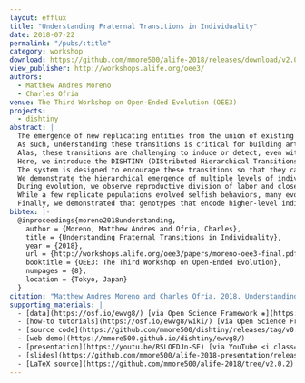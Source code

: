 ```yaml
---
layout: efflux
title: "Understanding Fraternal Transitions in Individuality"
date: 2018-07-22
permalink: "/pubs/:title"
category: workshop
download: https://github.com/mmore500/alife-2018/releases/download/v2.0.2/alife-2018-draft.pdf
view_publisher: http://workshops.alife.org/oee3/
authors:
  - Matthew Andres Moreno
  - Charles Ofria
venue: The Third Workshop on Open-Ended Evolution (OEE3)
projects:
  - dishtiny
abstract: |
  The emergence of new replicating entities from the union of existing entities represent some of the most profound events in natural evolutionary history. Facilitating such evolutionary transitions in individuality is essential to the derivation of the most complex forms of life.
  As such, understanding these transitions is critical for building artificial systems capable of open-ended evolution.
  Alas, these transitions are challenging to induce or detect, even with computational organisms.
  Here, we introduce the DISHTINY (DIStributed Hierarchical Transitions in IndividualitY) platform, which provides simple cell-like organisms with the ability and incentive to unite into new individuals in a manner that can continue to scale to subsequent transitions.
  The system is designed to encourage these transitions so that they can be studied: organisms that coordinate spatiotemporally can maximize the rate of resource harvest, which is closely linked to their reproductive ability.
  We demonstrate the hierarchical emergence of multiple levels of individuality among simple cell-like organisms that evolve parameters for manually-designed strategies.
  During evolution, we observe reproductive division of labor and close cooperation between cells, including resource-sharing, aggregation of resource endowments for propagules, and emergence of an apoptosis response to somatic mutation.
  While a few replicate populations evolved selfish behaviors, many evolved to direct their resources toward low-level groups (behaving like multi-cellular individuals), and many others evolved to direct their resources toward high-level groups (acting as larger-scale multi-cellular individuals).
  Finally, we demonstrated that genotypes that encode higher-level individuality consistently outcompete those that encode lower-level individuality.
bibtex: |-
  @inproceedings{moreno2018understanding,
    author = {Moreno, Matthew Andres and Ofria, Charles},
    title = {Understanding Fraternal Transitions in Individuality},
    year = {2018},
    url = {http://workshops.alife.org/oee3/papers/moreno-oee3-final.pdf},
    booktitle = {OEE3: The Third Workshop on Open-Ended Evolution},
    numpages = {8},
    location = {Tokyo, Japan}
  }
citation: "Matthew Andres Moreno and Charles Ofria. 2018. Understanding Fraternal Transitions in Individuality. OEE3: The Third Workshop on Open-Ended Evolution."
supporting_materials: |
  - [data](https://osf.io/ewvg8/) [via Open Science Framework ❋](https://osf.io)
  - [how-to tutorials](https://osf.io/ewvg8/wiki/) [via Open Science Framework ❋](https://osf.io)
  - [source code](https://github.com/mmore500/dishtiny/releases/tag/v0.4.0) [via GitHub <i class="icon-github-1"></i>](https://github.com/)
  - [web demo](https://mmore500.github.io/dishtiny/ewvg8/)
  - [presentation](https://youtu.be/RSLOFDJn-SE) [via YouTube <i class="icon-video"></i>](https://youtube.com)
  - [slides](https://github.com/mmore500/alife-2018-presentation/releases/download/v1.0.1/alife-2018-presentation.pdf)
  - [LaTeX source](https://github.com/mmore500/alife-2018/tree/v2.0.2) [via GitHub <i class="icon-github-1"></i>](https://github.com/)
---
```

